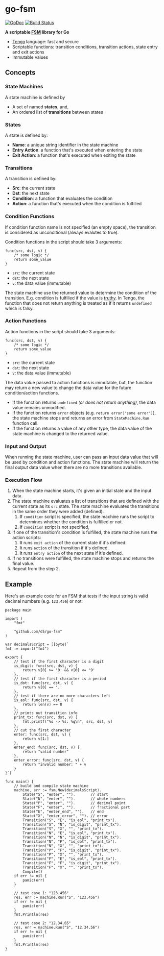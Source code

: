 # go-fsm

[![GoDoc](https://godoc.org/github.com/d5/go-fsm?status.svg)](https://godoc.org/github.com/d5/go-fsm)
[![Build Status](https://travis-ci.org/d5/go-fsm.svg?branch=master)](https://travis-ci.org/d5/go-fsm)

**A scriptable [FSM](https://en.wikipedia.org/wiki/Finite-state_machine) library for Go**

- [Tengo](https://github.com/d5/tengo) language: fast and secure
- Scriptable functions: transition conditions, transition actions, state entry and exit actions
- Immutable values

## Concepts

### State Machines

A state machine is defined by 

- A set of named **states**, and,
- An ordered list of **transitions** between states


### States

A state is defined by:

- **Name**: a unique string identifier in the state machine
- **Entry Action**: a function that's executed when entering the state
- **Exit Action**: a function that's executed when exiting the state

### Transitions

A transition is defined by:

- **Src**: the current state
- **Dst**: the next state
- **Condition**: a function that evaluates the condition 
- **Action**: a function that's executed when the condition is fulfilled

### Condition Functions

If condition function name is not specified (an empty space), the transition is considered as unconditional (always evalutes to true).

Condition functions in the script should take 3 arguments:

```golang
func(src, dst, v) {
    /* some logic */
    return some_value 
}
```

- `src`: the current state
- `dst`: the next state
- `v`: the data value (immutable)

The state machine use the returned value to determine the condition of the transition. E.g. condition is fulfilled if the value is [truthy](https://github.com/d5/tengo/blob/master/docs/runtime-types.md#objectisfalsy). In Tengo, the function that does not return anything is treated as if it returns `undefined` which is falsy. 

### Action Functions

Action functions in the script should take 3 arguments:

```golang
func(src, dst, v) {
    /* some logic */
    return some_value 
}
```

- `src`: the current state
- `dst`: the next state
- `v`: the data value (immutable)

The data value passed to action functions is immutable, but, the function may return a new value to change the data value for the future condition/action functions.

- If the function returns `undefined` _(or does not return anything)_, the data value remains unmodified.
- If the function returns `error` objects (e.g. `return error("some error")`), the state machine stops and returns an error from `StateMachine.Run` function call.
- If the function returns a value of any other type, the data value of the state machine is changed to the returned value.  

### Input and Output

When running the state machine, user can pass an input data value that will be used by condition and action functions. The state machine will return the final _output_ data value when there are no more transitions available.

### Execution Flow

1. When the state machine starts, it's given an initial state and the input data.
2. The state machine evaluates a list of transitions that are defined with the current state as its `src` state. The state machine evaluates the transitions in the same order they were added (defined). 
    1. If `condition` script is specified, the state machine runs the script to determines whether the condition is fulfilled or not.
    2. If `condition` script is not specified, 
3. If one of the transition's condition is fulfilled, the state machine runs the action scripts:
    1. It runs `exit action` of the current state if it's defined.
    2. It runs `action` of the transition if it's defined.
    3. It runs `entry action` of the next state if it's defined.
4. If no transitions were fulfilled, the state machine stops and returns the final value.
5. Repeat from the step 2.

## Example

Here's an example code for an FSM that tests if the input string is valid decimal numbers (e.g. `123.456`) or not: 

```golang
package main

import (
    "fmt"

    "github.com/d5/go-fsm"
)

var decimalsScript = []byte(`
fmt := import("fmt")

export {
	// test if the first character is a digit
	is_digit: func(src, dst, v) {
		return v[0] >= '0' && v[0] <= '9'
	},
	// test if the first character is a period
	is_dot: func(src, dst, v) {
		return v[0] == '.'  
	},
	// test if there are no more characters left
	is_eol: func(src, dst, v) {
		return len(v) == 0  
	},
	// prints out transition info
	print_tx: func(src, dst, v) {
		fmt.printf("%s -> %s: %q\n", src, dst, v)
	},
	// cut the first character
	enter: func(src, dst, v) {
		return v[1:]
	},
	enter_end: func(src, dst, v) {
		return "valid number"
	}, 
	enter_error: func(src, dst, v) {
		return "invalid number: " + v
	}
}`)

func main() {
    // build and compile state machine
    machine, err := fsm.New(decimalsScript).
        State("S", "enter", "").       // start
        State("N", "enter", "").       // whole numbers
        State("P", "enter", "").       // decimal point
        State("F", "enter", "").       // fractional part
        State("E", "enter_end", "").   // end
        State("X", "enter_error", ""). // error
        Transition("S", "E", "is_eol", "print_tx").
        Transition("S", "N", "is_digit", "print_tx").
        Transition("S", "X", "", "print_tx").
        Transition("N", "E", "is_eol", "print_tx").
        Transition("N", "N", "is_digit", "print_tx").
        Transition("N", "P", "is_dot", "print_tx").
        Transition("N", "X", "", "print_tx").
        Transition("P", "F", "is_digit", "print_tx").
        Transition("P", "X", "", "print_tx").
        Transition("F", "E", "is_eol", "print_tx").
        Transition("F", "F", "is_digit", "print_tx").
        Transition("F", "X", "", "print_tx").
        Compile()
    if err != nil {
        panic(err)
    }

    // test case 1: "123.456"
    res, err := machine.Run("S", "123.456")
    if err != nil {
        panic(err)
    }
    fmt.Println(res)

    // test case 2: "12.34.65"
    res, err = machine.Run("S", "12.34.56")
    if err != nil {
        panic(err)
    }
    fmt.Println(res)
}
```

